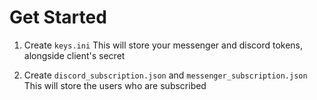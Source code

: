 # Get Started

1. Create `keys.ini`
This will store your messenger and discord tokens, alongside client's secret

2. Create `discord_subscription.json` and `messenger_subscription.json`
This will store the users who are subscribed